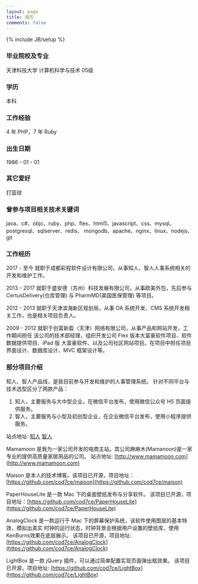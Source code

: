 ```yaml
---
layout: page
title: 简历
comments: false
---
```

{% include JB/setup %}

### 毕业院校及专业

天津科技大学 计算机科学与技术 05级 

### 学历

本科

### 工作经验

4 年 PHP，7 年 Ruby

### 出生日期
1986 - 01 - 01

### 其它爱好 

打篮球

### 曾参与项目相关技术关键词

java、c#、objc、ruby、php、flex、html5、javascript、css、mysql、postgresql、sqlserver、redis、 mongodb、apache、nginx、linux、nodejs、git

### 工作经历

2017 - 至今 就职于成都彩程软件设计有限公司，从事知人、智人人事系统相关的开发和维护工作。

2013 - 2017 就职于盛安德（苏州）科技发展有限公司，从事欧美外包，先后参与 CertusDelivery(仓库管理) 与 PharmMD(美国医保管理) 等项目。

2012 - 2013 就职于天津滨海新区规划局，从事 OA 系统开发、CMS 系统开发相关工作，也是相关项目负责人。

2009 - 2012 就职于创富新盈（天津）网络有限公司，从事产品和网站开发，工作期间担任
该公司的技术部经理，组织开发公司 Flex 版本大富豪软件项目、软件数据提供项目、iPad 版
大富豪软件、以及公司社区网站项目。在项目中担任项目界面设计、数据库设计、MVC 框架设计等。

### 部分项目介绍 

知人、智人产品线，是我目前参与开发和维护的人事管理系统。
针对不同平台与技术选型区分了两款产品：
1. 知人，主要服务与大中型企业，在微信平台发布，使用微信公众号 H5 页面提供服务。
2. 智人，主要服务与小型及初创型企业，在企业微信平台发布，使用小程序提供服务。

站点地址: [知人](https://www.zhiren.com)  [智人](https://x.zhiren.com)

Mamamoon 是我为一家公司开发的电商主站。其公司麻麻木(Mamanoon)是一家专业的提供高质量家居用品的公司。
站点地址: [http://www.mamamoon.com](http://www.mamamoon.com)

Maison 是本人的技术博客。该项目已开源，项目地址：[https://github.com/cod7ce/maison](https://github.com/cod7ce/maison)

PaperHouseLite 是一款 Mac 下的桌面壁纸发布与分享软件。
该项目已开源，项目地址：[https://github.com/cod7ce/PaperHouseLite](https://github.com/cod7ce/PaperHouseLite)

AnalogClock 是一款运行于 Mac 下的屏幕保护系统，该软件使用图层的基本特效，模拟出真实
时钟的运行状态，时钟背景会根据用户设置的壁纸库，使用KenBurns效果在底层展示。
该项目已开源，项目地址: [https://github.com/cod7ce/AnalogClock](https://github.com/cod7ce/AnalogClock)

LightBox 是一款 jQuery 插件，可以通过简单配置实现页面弹出框效果。
该项目已开源，项目地址: [https://github.com/cod7ce/LightBox](https://github.com/cod7ce/LightBox)

